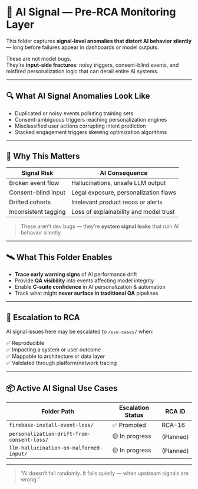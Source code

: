 # 🤖 AI Signal — Pre-RCA Monitoring Layer

This folder captures **signal-level anomalies that distort AI behavior silently** — long before failures appear in dashboards or model outputs.

These are not model bugs.  
They’re **input-side fractures**: noisy triggers, consent-blind events, and misfired personalization logic that can derail entire AI systems.

---

## 🔍 What AI Signal Anomalies Look Like

- Duplicated or noisy events polluting training sets  
- Consent-ambiguous triggers reaching personalization engines  
- Misclassified user actions corrupting intent prediction  
- Stacked engagement triggers skewing optimization algorithms  

---

## 🚨 Why This Matters

| Signal Risk            | AI Consequence                            |
|------------------------|--------------------------------------------|
| Broken event flow      | Hallucinations, unsafe LLM output         |
| Consent-blind input    | Legal exposure, personalization flaws     |
| Drifted cohorts        | Irrelevant product recos or alerts        |
| Inconsistent tagging   | Loss of explainability and model trust    |

> These aren’t dev bugs — they’re **system signal leaks** that ruin AI behavior silently.

---

## 🛰️ What This Folder Enables

- **Trace early warning signs** of AI performance drift  
- Provide **QA visibility** into events affecting model integrity  
- Enable **C-suite confidence** in AI personalization & automation  
- Track what might **never surface in traditional QA** pipelines  

---

## 🧪 Escalation to RCA

AI signal issues here may be escalated to `/use-cases/` when:

✅ Reproducible  
✅ Impacting a system or user outcome  
✅ Mappable to architecture or data layer  
✅ Validated through platform/network tracing

---

## 📦 Active AI Signal Use Cases

| Folder Path                                                       | Escalation Status   | RCA ID  |
|-------------------------------------------------------------------|----------------------|---------|
| `firebase-install-event-loss/`                                    | ✅ Promoted           | RCA-16  |
| `personalization-drift-from-consent-loss/`                        | 🟡 In progress        | (Planned) |
| `llm-hallucination-on-malformed-input/`                           | 🟡 In progress        | (Planned) |

---

> “AI doesn’t fail randomly. It fails quietly — when upstream signals are wrong.”
